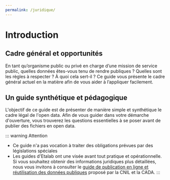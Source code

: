 ```yaml
---
permalink: /juridique/
---
```


# Introduction

## Cadre général et opportunités   
En tant qu’organisme public ou privé en charge d’une mission de service public, quelles données êtes-vous tenu de rendre publiques ? Quelles sont les règles à respecter ? À quoi cela sert-il ? Ce guide vous présente le cadre général actuel en la matière afin de vous aider à l’appliquer facilement.

## Un guide synthétique et pédagogique

L'objectif de ce guide est de présenter de manière simple et synthétique le cadre légal de l'open data. Afin de vous guider dans votre démarche d'ouverture, vous trouverez les questions essentielles à se poser avant de publier des fichiers en open data. 

::: warning Attention
* Ce guide n'a pas vocation à traiter des obligations prévues par des législations spéciales
* Les guides d'Etalab ont une visée avant tout pratique et opérationnelle.  Si vous souhaitez obtenir des informations juridiques plus détaillées, nous vous invitons à consulter le [guide de publication en ligne et réutilisation des données publiques](https://www.cnil.fr/fr/publication-en-ligne-et-reutilisation-des-donnees-publiques-open-data) proposé par la CNIL et la CADA.
:::

